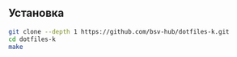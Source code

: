 ## Установка
```bash
git clone --depth 1 https://github.com/bsv-hub/dotfiles-k.git
cd dotfiles-k
make
```
